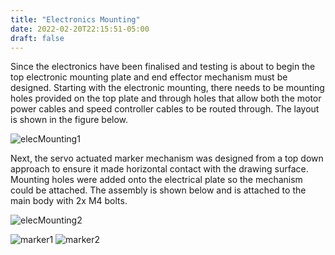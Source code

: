 ```yaml
---
title: "Electronics Mounting"
date: 2022-02-20T22:15:51-05:00
draft: false
---
```


Since the electronics have been finalised and testing is about to begin the top electronic mounting plate and end effector mechanism must be designed. Starting with the electronic mounting, there needs to be mounting holes provided on the top plate and through holes that allow both the motor power cables and speed controller cables to be routed through. The layout is shown in the figure below.


![elecMounting1](/blog/images/electronicsMounting/mounting1.png)

Next, the servo actuated marker mechanism was designed from a top down approach to ensure it made horizontal contact with the drawing surface. Mounting holes were added onto the electrical plate so the mechanism could be attached. The assembly is shown below and is attached to the main body with 2x M4 bolts.

![elecMounting2](/blog/images/electronicsMounting/mounting2.png)

![marker1](/blog/images/electronicsMounting/marker1.png)
![marker2](/blog/images/electronicsMounting/marker2.png)


